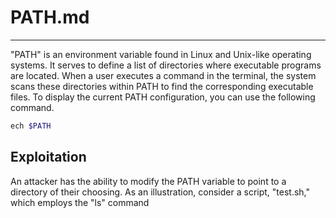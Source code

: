 # PATH.md
***
"PATH" is an environment variable found in Linux and Unix-like operating systems. It serves to define a list of directories where executable programs are located. When a user executes a command in the terminal, the system scans these directories within PATH to find the corresponding executable files. To display the current PATH configuration, you can use the following command.
```sh
ech $PATH
```

## Exploitation
An attacker has the ability to modify the PATH variable to point to a directory of their choosing. As an illustration, consider a script, "test.sh," which employs the "ls" command 
